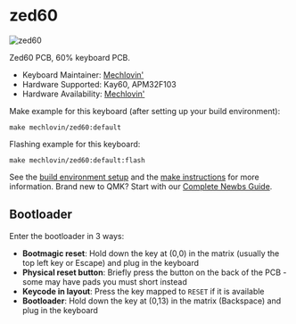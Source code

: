 # zed60

![zed60](https://i.imgur.com/KyTpfmMl.png)

Zed60 PCB, 60% keyboard PCB.
* Keyboard Maintainer: [Mechlovin'](https://mechlovin.studio)
* Hardware Supported: Kay60, APM32F103
* Hardware Availability: [Mechlovin'](https://mechlovin.studio)

Make example for this keyboard (after setting up your build environment):

    make mechlovin/zed60:default

Flashing example for this keyboard:

    make mechlovin/zed60:default:flash

See the [build environment setup](https://docs.qmk.fm/#/getting_started_build_tools) and the [make instructions](https://docs.qmk.fm/#/getting_started_make_guide) for more information. Brand new to QMK? Start with our [Complete Newbs Guide](https://docs.qmk.fm/#/newbs).

## Bootloader

Enter the bootloader in 3 ways:

* **Bootmagic reset**: Hold down the key at (0,0) in the matrix (usually the top left key or Escape) and plug in the keyboard
* **Physical reset button**: Briefly press the button on the back of the PCB - some may have pads you must short instead
* **Keycode in layout**: Press the key mapped to `RESET` if it is available
* **Bootloader**: Hold down the key at (0,13) in the matrix (Backspace) and plug in the keyboard 
